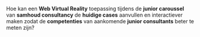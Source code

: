<!-- .slide: data-background="#009EE0"> -->
<!-- .slide: data-background-image="css/theme/images/bg-focus.jpg"> -->
<!-- .slide: data-background-size="cover"> -->

Hoe kan een **Web Virtual Reality** toepassing tijdens de **junior caroussel** van **samhoud consultancy** de **huidige cases** aanvullen en interactiever maken zodat de **competenties** van aankomende **junior consultants** beter te meten zijn?